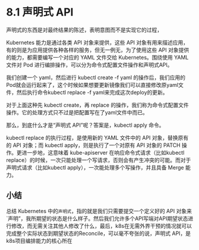 # 8.1 声明式 API 

声明式的东西是对最终结果的陈述，表明意图而不是实现它的过程，

Kubernetes 能力是通过各类 API 对象来提供，这些 API 对象有用来描述应用，有的则是为应用提供各种各样的服务，但无一例无，为了使用这些 API 对象提供的能力，都需要编写一个对应的 YAML 文件交给 Kubernetes。围绕使用 YAML 文件对 Pod 进行编排操作，可以分为命令式配置文件操作和声明式API。


我们创建一个 yaml，然后进行 kubectl create -f yaml 的操作后，我们应用的Pod就会运行起来了，这个时候如果想要更新镜像我们可以直接修改原yaml文件，然后执行命令kubectl replace -f yaml来完成这次deploy的更新。

对于上面这种先 kubectl create，再 replace 的操作，我们称为命令式配置文件操作。它的处理方式只不过是把配置写在了yaml文件中而已。


那么，到底什么才是“声明式 API”呢？答案是，kubectl apply 命令。


kubectl replace 的执行过程，是使用新的 YAML 文件中的 API 对象，替换原有的 API 对象；而 kubectl apply，则是执行了一个对原有 API 对象的 PATCH 操作。更进一步地，这意味着 kube-apiserver 在响应命令式请求（比如kubectl replace）的时候，一次只能处理一个写请求，否则会有产生冲突的可能。而对于声明式请求（比如kubectl apply），一次能处理多个写操作，并且具备 Merge 能力。



## 小结

总结 Kubernetes 中的`声明式`，指的就是我们只需要提交一个定义好的 API 对象来`声明”，我所期望的状态是什么样子。然后我们允许多个API写端对API期望状态进行修改，而无需关注其他人修改了什么，最后，k8s在无需外界干预的情况就可以完成整个实际状态到期望状态的Reconcile，可以毫不夸张的说，声明式 API，是k8s项目编排能力的核心所在
